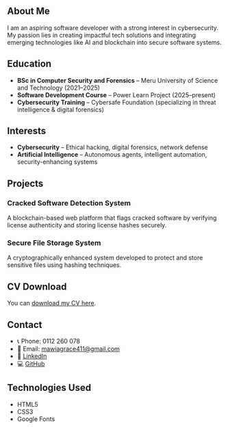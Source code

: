 

## About Me

I am an aspiring software developer with a strong interest in cybersecurity. My passion lies in creating impactful tech solutions and integrating emerging technologies like AI and blockchain into secure software systems.



##  Education

- **BSc in Computer Security and Forensics** – Meru University of Science and Technology (2021–2025)
- **Software Development Course** – Power Learn Project (2025–present)
- **Cybersecurity Training** – Cybersafe Foundation (specializing in threat intelligence & digital forensics)



## Interests

- **Cybersecurity** – Ethical hacking, digital forensics, network defense
- **Artificial Intelligence** – Autonomous agents, intelligent automation, security-enhancing systems



## Projects

### Cracked Software Detection System
A blockchain-based web platform that flags cracked software by verifying license authenticity and storing license hashes securely.

### Secure File Storage System
A cryptographically enhanced system developed to protect and store sensitive files using hashing techniques.



## CV Download

You can [download my CV here](mawiacv.pdf).



## Contact

- 📞 Phone: 0112 260 078  
- 📧 Email: mawiagrace411@gmail.com  
- 🔗 [LinkedIn](https://www.linkedin.com/in/grace-mawia-9b8340269)  
- 💻 [GitHub](https://github.com/mawia-barbie)



##  Technologies Used

- HTML5
- CSS3
- Google Fonts 
